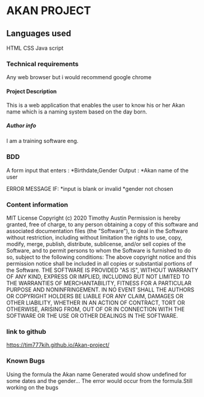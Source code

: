 # AKAN PROJECT
 
 ## Languages used
 HTML
 CSS
 Java script
 ### Technical requirements
 Any web browser but i would recommend google chrome
 #### Project Description
 This is a web application that enables the user to know his or her Akan name which is a naming system based on the day born.
 ##### Author info
 I am a training software eng.
 ### BDD
 A form input that enters :
 *Birthdate,Gender
 Output :
 *Akan name of the user

 ERROR MESSAGE IF:
*input is blank or invalid
*gender not chosen

 ### Content information
 MIT License
Copyright (c) 2020 Timothy Austin
Permission is hereby granted, free of charge, to any person obtaining a copy
of this software and associated documentation files (the "Software"), to deal
in the Software without restriction, including without limitation the rights
to use, copy, modify, merge, publish, distribute, sublicense, and/or sell
copies of the Software, and to permit persons to whom the Software is
furnished to do so, subject to the following conditions:
The above copyright notice and this permission notice shall be included in all
copies or substantial portions of the Software.
THE SOFTWARE IS PROVIDED "AS IS", WITHOUT WARRANTY OF ANY KIND, EXPRESS OR
IMPLIED, INCLUDING BUT NOT LIMITED TO THE WARRANTIES OF MERCHANTABILITY,
FITNESS FOR A PARTICULAR PURPOSE AND NONINFRINGEMENT. IN NO EVENT SHALL THE
AUTHORS OR COPYRIGHT HOLDERS BE LIABLE FOR ANY CLAIM, DAMAGES OR OTHER
LIABILITY, WHETHER IN AN ACTION OF CONTRACT, TORT OR OTHERWISE, ARISING FROM,
OUT OF OR IN CONNECTION WITH THE SOFTWARE OR THE USE OR OTHER DEALINGS IN THE
SOFTWARE.
### link to github
https://tim777kih.github.io/Akan-project/
### Known Bugs 
Using the formula the Akan name Generated would show undefined for some dates and the gender...
The error would occur from the formula.Still working on the bugs
